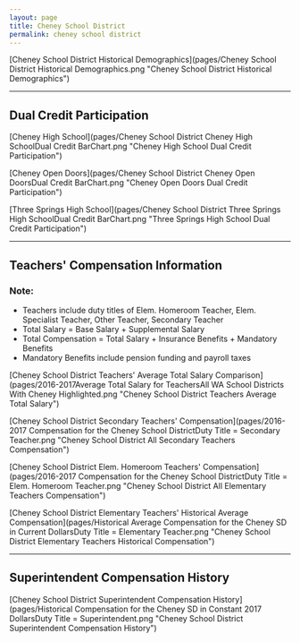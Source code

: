 ```yaml
---
layout: page
title: Cheney School District
permalink: cheney school district
---
```



[Cheney School District Historical Demographics](pages/Cheney School District Historical Demographics.png "Cheney School District Historical Demographics")

___

## Dual Credit Participation

[Cheney High School](pages/Cheney School District Cheney High SchoolDual Credit BarChart.png "Cheney High School Dual Credit Participation")

[Cheney Open Doors](pages/Cheney School District Cheney Open DoorsDual Credit BarChart.png "Cheney Open Doors Dual Credit Participation")

[Three Springs High School](pages/Cheney School District Three Springs High SchoolDual Credit BarChart.png "Three Springs High School Dual Credit Participation")


___

## Teachers' Compensation Information
### Note:
- Teachers include duty titles of Elem. Homeroom Teacher, Elem. Specialist Teacher, Other Teacher, Secondary Teacher
- Total Salary = Base Salary + Supplemental Salary
- Total Compensation = Total Salary + Insurance Benefits + Mandatory Benefits
- Mandatory Benefits include pension funding and payroll taxes

[Cheney School District Teachers' Average Total Salary Comparison](pages/2016-2017Average Total Salary for TeachersAll WA School Districts With Cheney Highlighted.png "Cheney School District Teachers Average Total Salary")

[Cheney School District Secondary Teachers' Compensation](pages/2016-2017 Compensation for the Cheney School DistrictDuty Title = Secondary Teacher.png "Cheney School District All Secondary Teachers Compensation")

[Cheney School District Elem. Homeroom Teachers' Compensation](pages/2016-2017 Compensation for the Cheney School DistrictDuty Title = Elem. Homeroom Teacher.png "Cheney School District All Elementary Teachers Compensation")

[Cheney School District Elementary Teachers' Historical Average Compensation](pages/Historical Average Compensation for the Cheney SD in Current DollarsDuty Title = Elementary Teacher.png "Cheney School District Elementary Teachers Historical Compensation")


___

## Superintendent Compensation History

[Cheney School District Superintendent Compensation History](pages/Historical Compensation for the Cheney SD in Constant 2017 DollarsDuty Title = Superintendent.png "Cheney School District Superintendent Compensation History")

